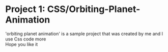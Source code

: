 # Project 1: CSS/Orbiting-Planet-Animation

'orbiting planet animation' is a sample project that was created by me and I use Css code more  
Hope you like it
